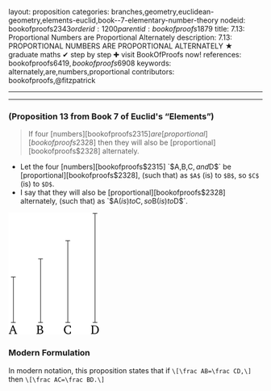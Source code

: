 layout: proposition
categories: branches,geometry,euclidean-geometry,elements-euclid,book--7-elementary-number-theory
nodeid: bookofproofs$2343
orderid: 1200
parentid: bookofproofs$1879
title: 7.13: Proportional Numbers are Proportional Alternately
description: 7.13: PROPORTIONAL NUMBERS ARE PROPORTIONAL ALTERNATELY &#9733; graduate maths &#10004; step by step &#10010; visit BookOfProofs now!
references: bookofproofs$6419,bookofproofs$6908
keywords: alternately,are,numbers,proportional
contributors: bookofproofs,@fitzpatrick

---


---

### (Proposition 13 from Book 7 of Euclid's “Elements”)

> If four [numbers][bookofproofs$2315] are [proportional][bookofproofs$2328] then they will also be [proportional][bookofproofs$2328] alternately.
* Let the four [numbers][bookofproofs$2315] `$A$`, `$B$`, `$C$`, and `$D$` be [proportional][bookofproofs$2328], (such that) as `$A$` (is) to `$B$`, so `$C$` (is) to `$D$`.
* I say that they will also be [proportional][bookofproofs$2328] alternately, (such that) as `$A$` (is) to `$C$`, so `$B$` (is) to `$D$`.


![fig12e](https://github.com/bookofproofs/bookofproofs.github.io/blob/main/_sources/_assets/images/euclid/Book07/fig12e.png?raw=true)



### Modern Formulation

In modern notation, this proposition states that if `\[\frac AB=\frac CD,\]` then `\[\frac AC=\frac BD.\]`
